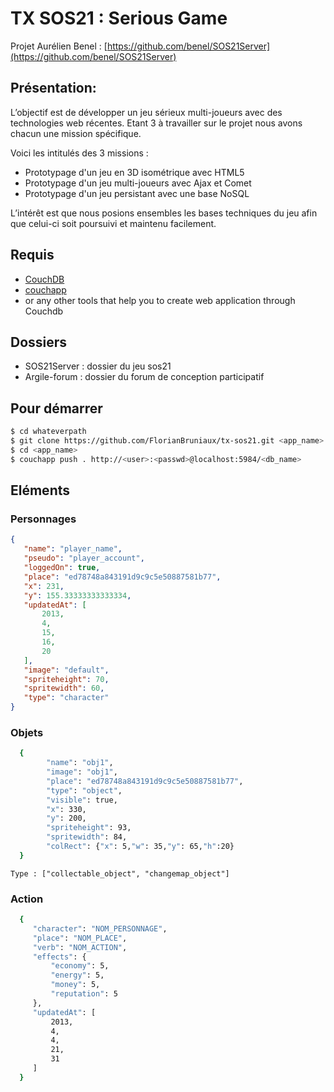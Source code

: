 TX SOS21 : Serious Game
=================

Projet Aurélien Benel : [https://github.com/benel/SOS21Server](https://github.com/benel/SOS21Server)


## Présentation:
L’objectif est de développer un jeu sérieux multi-joueurs avec des technologies web récentes. 
Etant 3 à travailler sur le projet nous avons chacun une mission spécifique. 

Voici les intitulés des 3 missions :
- Prototypage d'un jeu en 3D isométrique avec HTML5
- Prototypage d'un jeu multi-joueurs avec Ajax et Comet
- Prototypage d'un jeu persistant avec une base NoSQL

L’intérêt est que nous posions ensembles les bases techniques du jeu afin que celui-ci soit poursuivi et maintenu facilement.

## Requis
- [CouchDB](http://couchdb.apache.org)
- [couchapp](https://github.com/couchapp/couchapp)
- or any other tools that help you to create web application through Couchdb

## Dossiers 
- SOS21Server : dossier du jeu sos21
- Argile-forum : dossier du forum de conception participatif

## Pour démarrer

```bash
$ cd whateverpath
$ git clone https://github.com/FlorianBruniaux/tx-sos21.git <app_name>
$ cd <app_name>
$ couchapp push . http://<user>:<passwd>@localhost:5984/<db_name>
```

## Eléments 

### Personnages
```json
{
   "name": "player_name",
   "pseudo": "player_account",
   "loggedOn": true,
   "place": "ed78748a843191d9c9c5e50887581b77",
   "x": 231,
   "y": 155.33333333333334,
   "updatedAt": [
       2013,
       4,
       15,
       16,
       20
   ],
   "image": "default",
   "spriteheight": 70,
   "spritewidth": 60,
   "type": "character"
}
```

### Objets
```bash
  {
		"name": "obj1",
		"image": "obj1",
		"place": "ed78748a843191d9c9c5e50887581b77",
		"type": "object",
		"visible": true,
		"x": 330,
		"y": 200,
		"spriteheight": 93,
		"spritewidth": 84,
		"colRect": {"x": 5,"w": 35,"y": 65,"h":20}
  }
```

    Type : ["collectable_object", "changemap_object"]

### Action
```bash
  {
     "character": "NOM_PERSONNAGE",
     "place": "NOM_PLACE",
     "verb": "NOM_ACTION",
     "effects": {
         "economy": 5,
         "energy": 5,
         "money": 5,
         "reputation": 5
     },
     "updatedAt": [
         2013,
         4,
         4,
         21,
         31
     ]
  }
```
